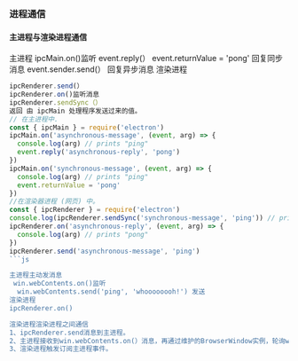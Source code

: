 ### 进程通信
#### 主进程与渲染进程通信
主进程
ipcMain.on()监听
event.reply(）
event.returnValue = 'pong' 回复同步消息
event.sender.send(）  回复异步消息
渲染进程
```js
ipcRenderer.send(）
ipcRenderer.on()监听消息
ipcRenderer.sendSync（）
返回 由 ipcMain 处理程序发送过来的值。
// 在主进程中.
const { ipcMain } = require('electron')
ipcMain.on('asynchronous-message', (event, arg) => {
  console.log(arg) // prints "ping"
  event.reply('asynchronous-reply', 'pong')
})
ipcMain.on('synchronous-message', (event, arg) => {
  console.log(arg) // prints "ping"
  event.returnValue = 'pong'
})
//在渲染器进程 (网页) 中。
const { ipcRenderer } = require('electron')
console.log(ipcRenderer.sendSync('synchronous-message', 'ping')) // prints "pong"
ipcRenderer.on('asynchronous-reply', (event, arg) => {
  console.log(arg) // prints "pong"
})
ipcRenderer.send('asynchronous-message', 'ping')
```js

主进程主动发消息
 win.webContents.on()监听
  win.webContents.send('ping', 'whoooooooh!') 发送
渲染进程
ipcRenderer.on()

渲染进程渲染进程之间通信
1、ipcRenderer.send消息到主进程。
2、主进程接收到win.webContents.on(）消息，再通过维护的BrowserWindow实例，轮询webContents.send给各个窗口。
3、渲染进程触发订阅主进程事件。 
